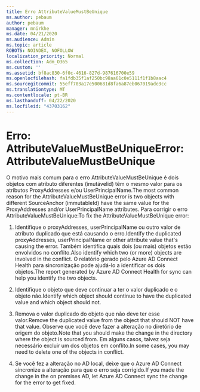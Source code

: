 ```yaml
---
title: Erro AttributeValueMustBeUnique
ms.author: pebaum
author: pebaum
manager: mnirkhe
ms.date: 04/21/2020
ms.audience: Admin
ms.topic: article
ROBOTS: NOINDEX, NOFOLLOW
localization_priority: Normal
ms.collection: Adm_O365
ms.custom: ''
ms.assetid: bf8ac830-6f0c-4616-827d-987616700e59
ms.openlocfilehash: fa1fdb35f1af250bc98aa61c0e5111f1f1b8aac4
ms.sourcegitcommit: 55eff703a17e500681d8fa6a87eb067019ade3cc
ms.translationtype: MT
ms.contentlocale: pt-BR
ms.lasthandoff: 04/22/2020
ms.locfileid: "43703162"
---
```

# <a name="error-attributevaluemustbeunique"></a><span data-ttu-id="eb7a1-102">Erro: AttributeValueMustBeUnique</span><span class="sxs-lookup"><span data-stu-id="eb7a1-102">Error: AttributeValueMustBeUnique</span></span>

<span data-ttu-id="eb7a1-103">O motivo mais comum para o erro AttributeValueMustBeUnique é dois objetos com atributo diferentes (imutávelid) têm o mesmo valor para os atributos ProxyAddresses e/ou UserPrincipalName.</span><span class="sxs-lookup"><span data-stu-id="eb7a1-103">The most common reason for the AttributeValueMustBeUnique error is two objects with different SourceAnchor (immutableId) have the same value for the ProxyAddresses and/or UserPrincipalName attributes.</span></span> <span data-ttu-id="eb7a1-104">Para corrigir o erro AttributeValueMustBeUnique:</span><span class="sxs-lookup"><span data-stu-id="eb7a1-104">To fix the AttributeValueMustBeUnique error:</span></span>
  
1. <span data-ttu-id="eb7a1-105">Identifique o proxyAddresses, userPrincipalName ou outro valor de atributo duplicado que está causando o erro.</span><span class="sxs-lookup"><span data-stu-id="eb7a1-105">Identify the duplicated proxyAddresses, userPrincipalName or other attribute value that's causing the error.</span></span> <span data-ttu-id="eb7a1-106">Também identifica quais dois (ou mais) objetos estão envolvidos no conflito.</span><span class="sxs-lookup"><span data-stu-id="eb7a1-106">Also identify which two (or more) objects are involved in the conflict.</span></span> <span data-ttu-id="eb7a1-107">O relatório gerado pelo Azure AD Connect Health para sincronização pode ajudá-lo a identificar os dois objetos.</span><span class="sxs-lookup"><span data-stu-id="eb7a1-107">The report generated by Azure AD Connect Health for sync can help you identify the two objects.</span></span>
    
2. <span data-ttu-id="eb7a1-108">Identifique o objeto que deve continuar a ter o valor duplicado e o objeto não.</span><span class="sxs-lookup"><span data-stu-id="eb7a1-108">Identify which object should continue to have the duplicated value and which object should not.</span></span>
    
3. <span data-ttu-id="eb7a1-109">Remova o valor duplicado do objeto que não deve ter esse valor.</span><span class="sxs-lookup"><span data-stu-id="eb7a1-109">Remove the duplicated value from the object that should NOT have that value.</span></span> <span data-ttu-id="eb7a1-110">Observe que você deve fazer a alteração no diretório de origem do objeto.</span><span class="sxs-lookup"><span data-stu-id="eb7a1-110">Note that you should make the change in the directory where the object is sourced from.</span></span> <span data-ttu-id="eb7a1-111">Em alguns casos, talvez seja necessário excluir um dos objetos em conflito.</span><span class="sxs-lookup"><span data-stu-id="eb7a1-111">In some cases, you may need to delete one of the objects in conflict.</span></span>
    
4. <span data-ttu-id="eb7a1-112">Se você fez a alteração no AD local, deixe que o Azure AD Connect sincronize a alteração para que o erro seja corrigido.</span><span class="sxs-lookup"><span data-stu-id="eb7a1-112">If you made the change in the on premises AD, let Azure AD Connect sync the change for the error to get fixed.</span></span>
    

